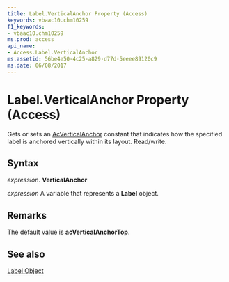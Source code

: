 ```yaml
---
title: Label.VerticalAnchor Property (Access)
keywords: vbaac10.chm10259
f1_keywords:
- vbaac10.chm10259
ms.prod: access
api_name:
- Access.Label.VerticalAnchor
ms.assetid: 56be4e50-4c25-a829-d77d-5eeee89120c9
ms.date: 06/08/2017
---
```



# Label.VerticalAnchor Property (Access)

Gets or sets an [AcVerticalAnchor](Access.AcVerticalAnchor.md) constant that indicates how the specified label is anchored vertically within its layout. Read/write.


## Syntax

 _expression_. **VerticalAnchor**

 _expression_ A variable that represents a **Label** object.


## Remarks

The default value is  **acVerticalAnchorTop**.


## See also


[Label Object](Access.Label.md)

